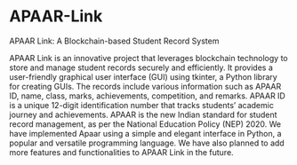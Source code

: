 # APAAR-Link
APAAR Link: A Blockchain-based Student Record System

APAAR Link is an innovative project that leverages blockchain technology to store and manage student records securely and efficiently. It provides a user-friendly graphical user interface (GUI) using tkinter, 
a Python library for creating GUIs. The records include various information such as APAAR ID, name, class, marks, achievements, competition, and remarks. APAAR ID is a unique 12-digit identification number that tracks 
students’ academic journey and achievements. APAAR is the new Indian standard for student record management, as per the National Education Policy (NEP) 2020. We have implemented Apaar using a simple and elegant 
interface in Python, a popular and versatile programming language. We have also planned to add more features and functionalities to APAAR Link in the future.
